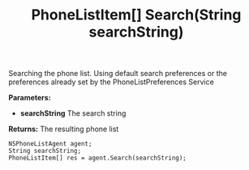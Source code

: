 ﻿---
uid: crmscript_ref_NSPhoneListAgent_Search
title: PhoneListItem[] Search(String searchString)
intellisense: NSPhoneListAgent.Search
keywords: NSPhoneListAgent, Search
so.topic: reference
---

Searching the phone list. Using default search preferences or the preferences already set by the PhoneListPreferences Service

**Parameters:**
 - **searchString** The search string

**Returns:** The resulting phone list

```crmscript
NSPhoneListAgent agent;
String searchString;
PhoneListItem[] res = agent.Search(searchString);
```

